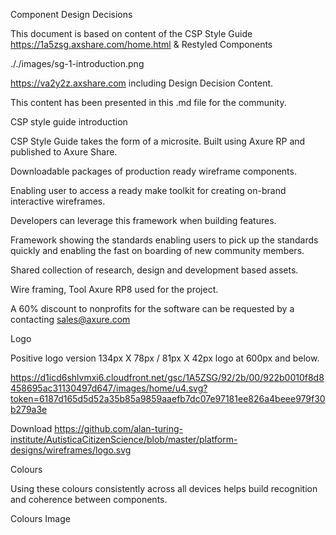 Component Design Decisions

This document is based on content of the  CSP Style Guide
https://1a5zsg.axshare.com/home.html & Restyled Components


././images/sg-1-introduction.png

https://va2y2z.axshare.com including Design Decision Content.

This content has been presented in this .md file for the community. 


CSP style guide introduction


CSP Style Guide takes the form of a microsite. Built using Axure RP and published to Axure Share.

Downloadable packages of production ready wireframe components. 

Enabling user to  access a ready make toolkit for creating on-brand interactive wireframes.

Developers can leverage this framework when building features.

Framework showing the standards enabling users to pick up the standards quickly and enabling the fast on boarding of new community members.

Shared collection of research, design and development based assets.

Wire framing, Tool Axure RP8 used for the project.

A 60% discount to nonprofits for the software can be requested by a contacting sales@axure.com

Logo

Positive logo version 134px X 78px / 81px X 42px logo at 600px and below.

https://d1icd6shlvmxi6.cloudfront.net/gsc/1A5ZSG/92/2b/00/922b0010f8d8458695ac31130497d647/images/home/u4.svg?token=6187d165d5d52a35b85a9859aaefb7dc07e97181ee826a4beee979f30b279a3e

Download
https://github.com/alan-turing-institute/AutisticaCitizenScience/blob/master/platform-designs/wireframes/logo.svg

Colours


Using these colours consistently across all devices helps build recognition and coherence between components.

Colours Image 

